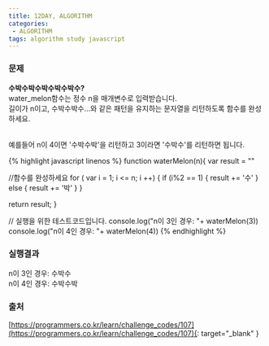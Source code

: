 ```yaml
---
title: 12DAY, ALGORITHM
categories:
 - ALGORITHM
tags: algorithm study javascript
---
```


### 문제
**수박수박수박수박수박수?**<br />
water_melon함수는 정수 n을 매개변수로 입력받습니다.<br />
길이가 n이고, 수박수박수...와 같은 패턴을 유지하는 문자열을 리턴하도록 함수를 완성하세요.<br /><br />

예를들어 n이 4이면 '수박수박'을 리턴하고 3이라면 '수박수'를 리턴하면 됩니다.

{% highlight javascript linenos %}
function waterMelon(n){
  var result = ""
  
  //함수를 완성하세요
  for ( var i = 1; i <= n; i ++) {
  	if (i%2 == 1) {
  		result += '수'
  	} else {
  		result += '박'
  	}
  }
  
  return result;
}

// 실행을 위한 테스트코드입니다.
console.log("n이 3인 경우: "+ waterMelon(3))
console.log("n이 4인 경우: "+ waterMelon(4))
{% endhighlight %}

### 실행결과
n이 3인 경우: 수박수<br />
n이 4인 경우: 수박수박

### 출처
[https://programmers.co.kr/learn/challenge_codes/107](https://programmers.co.kr/learn/challenge_codes/107){: target="_blank" }